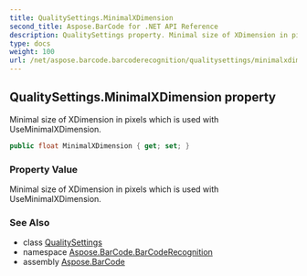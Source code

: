 ```yaml
---
title: QualitySettings.MinimalXDimension
second_title: Aspose.BarCode for .NET API Reference
description: QualitySettings property. Minimal size of XDimension in pixels which is used with UseMinimalXDimension
type: docs
weight: 100
url: /net/aspose.barcode.barcoderecognition/qualitysettings/minimalxdimension/
---
```

## QualitySettings.MinimalXDimension property

Minimal size of XDimension in pixels which is used with UseMinimalXDimension.

```csharp
public float MinimalXDimension { get; set; }
```

### Property Value

Minimal size of XDimension in pixels which is used with UseMinimalXDimension.

### See Also

* class [QualitySettings](../)
* namespace [Aspose.BarCode.BarCodeRecognition](../../../aspose.barcode.barcoderecognition/)
* assembly [Aspose.BarCode](../../../)


